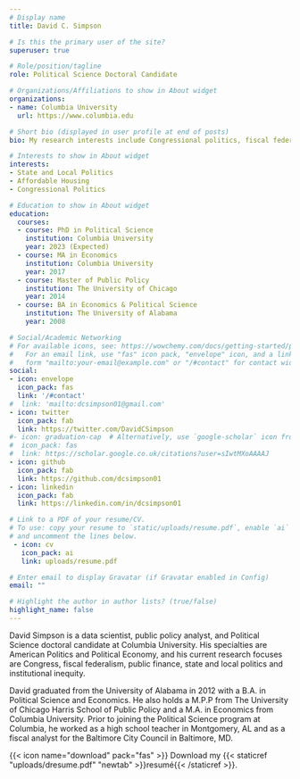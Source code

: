 ```yaml
---
# Display name
title: David C. Simpson

# Is this the primary user of the site?
superuser: true

# Role/position/tagline
role: Political Science Doctoral Candidate

# Organizations/Affiliations to show in About widget
organizations:
- name: Columbia University
  url: https://www.columbia.edu

# Short bio (displayed in user profile at end of posts)
bio: My research interests include Congressional politics, fiscal federalism and institutional inequity.

# Interests to show in About widget
interests:
- State and Local Politics
- Affordable Housing
- Congressional Politics

# Education to show in About widget
education:
  courses:
  - course: PhD in Political Science
    institution: Columbia University
    year: 2023 (Expected)
  - course: MA in Economics
    institution: Columbia University
    year: 2017
  - course: Master of Public Policy
    institution: The University of Chicago
    year: 2014
  - course: BA in Economics & Political Science
    institution: The University of Alabama
    year: 2008

# Social/Academic Networking
# For available icons, see: https://wowchemy.com/docs/getting-started/page-builder/#icons
#   For an email link, use "fas" icon pack, "envelope" icon, and a link in the
#   form "mailto:your-email@example.com" or "/#contact" for contact widget.
social:
- icon: envelope
  icon_pack: fas
  link: '/#contact'
#  link: 'mailto:dcsimpson01@gmail.com'
- icon: twitter
  icon_pack: fab
  link: https://twitter.com/DavidCSimpson
#- icon: graduation-cap  # Alternatively, use `google-scholar` icon from `ai` icon pack
#  icon_pack: fas
#  link: https://scholar.google.co.uk/citations?user=sIwtMXoAAAAJ
- icon: github
  icon_pack: fab
  link: https://github.com/dcsimpson01
- icon: linkedin
  icon_pack: fab
  link: https://linkedin.com/in/dcsimpson01

# Link to a PDF of your resume/CV.
# To use: copy your resume to `static/uploads/resume.pdf`, enable `ai` icons in `params.toml`, 
# and uncomment the lines below.
 - icon: cv
   icon_pack: ai
   link: uploads/resume.pdf

# Enter email to display Gravatar (if Gravatar enabled in Config)
email: ""

# Highlight the author in author lists? (true/false)
highlight_name: false
---
```


David Simpson is a data scientist, public policy analyst, and Political Science doctoral candidate at Columbia University. His specialties are American Politics and Political Economy, and his current research focuses are Congress, fiscal federalism, public finance, state and local politics and institutional inequity.

David graduated from the University of Alabama in 2012 with a B.A. in Political Science and Economics. He also holds a M.P.P from The University of Chicago Harris School of Public Policy and a M.A. in Economics from Columbia University. Prior to joining the Political Science program at Columbia, he worked as a high school teacher in Montgomery, AL and as a fiscal analyst for the Baltimore City Council in Baltimore, MD.

{{< icon name="download" pack="fas" >}} Download my {{< staticref "uploads/dresume.pdf" "newtab" >}}resumé{{< /staticref >}}.
